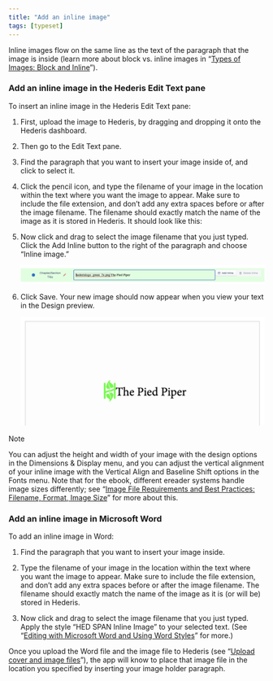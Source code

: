```yaml
---
title: "Add an inline image"
tags: [typeset]
---
```

 
<html><body><section data-type="chapter" class="hsecchapter" data-hederis-type="hsecchapter" id="add-an-inline-image" data-pi-attrs="id: add-an-inline-image; data-tags: typeset;" role="doc-chapter" data-tags="typeset" data-author-name=" " data-book-title=" " title="Add an inline image"><p class="hblkp" data-hederis-type="hblkp" id="pQAlKwnEU">Inline images flow on the same line as the text of the paragraph that the image is inside (learn more about block vs. inline images in &#8220;<a href="{% link _docs/block-and-inline-images.md %}" class="hspana" data-hederis-type="hspana" id="pyNj0iicH">Types of Images: Block and Inline</a>&#8221;). </p><section class="hwprsubsection" data-hederis-type="hwprsubsection" id="pxzBP9Vby" data-type="subsection" title="Add an inline image in the Hederis Edit Text pane"><h1 data-hederis-type="hblktitle" class="hblktitle" id="pNKVYasco">Add an inline image in the Hederis Edit Text pane</h1><p class="hblkp" data-hederis-type="hblkp" id="pz48WO6V7">To insert an inline image in the Hederis Edit Text pane:</p><ol class="hwprnumlist" data-hederis-type="hwprnumlist" id="priAID9dc"><li class="hblkoli" data-hederis-type="hblkoli" id="lim8q8rcNr"><p class="hblkoli" data-hederis-type="hblklip" id="pUfRAU1uH">First, upload the image to Hederis, by dragging and dropping it onto the Hederis dashboard.</p></li><li class="hblkoli" data-hederis-type="hblkoli" id="liQf5RwrVa"><p class="hblkoli" data-hederis-type="hblklip" id="ptWYCV0zq">Then go to the Edit Text pane.</p></li><li class="hblkoli" data-hederis-type="hblkoli" id="liV68U1vdv"><p class="hblkoli" data-hederis-type="hblklip" id="pjH6LQd9H">Find the paragraph that you want to insert your image inside of, and click to select it.</p></li><li class="hblkoli" data-hederis-type="hblkoli" id="liouUHQd3R"><p class="hblkoli" data-hederis-type="hblklip" id="pgKIgjoB2">Click the pencil icon, and type the filename of your image in the location within the text where you want the image to appear. Make sure to include the file extension, and don&#8217;t add any extra spaces before or after the image filename. The filename should exactly match the name of the image as it is stored in Hederis. It should look like this:</p></li><li class="hblkoli" data-hederis-type="hblkoli" id="lijYU8dQYV"><p class="hblkoli" data-hederis-type="hblklip" id="pi1zPyQQs">Now click and drag to select the image filename that you just typed. Click the Add Inline button to the right of the paragraph and choose &#8220;Inline image.&#8221;</p><img data-hederis-type="hblkimg" class="hblkimg" id="pkh4my7wv" src="/images/inlineimg1.png" data-img-src="/images/inlineimg1.png"/></li><li class="hblkoli" data-hederis-type="hblkoli" id="lier2Mjd2a"><p class="hblkoli" data-hederis-type="hblklip" id="prLTmta3Y">Click Save. Your new image should now appear when you view your text in the Design preview.</p><img data-hederis-type="hblkimg" class="hblkimg" id="pK9t1L803" src="/images/inlineimg2.png" data-img-src="/images/inlineimg2.png"/></li></ol></section><div class="hwprbox box" data-hederis-type="hwprbox" id="pkrSupw7R" data-type="sidebar"><p class="hblktype" data-hederis-type="hblktype" id="pXWkGdBZA">Note</p><p class="hblkp" data-hederis-type="hblkp" id="pMI7WREhA">You can adjust the height and width of your image with the design options in the Dimensions &amp; Display menu, and you can adjust the vertical alignment of your inline image with the Vertical Align and Baseline Shift options in the Fonts menu. Note that for the ebook, different ereader systems handle image sizes differently; see &#8220;<a href="{% link _docs/image_best_practices.md %}" class="hspana" data-hederis-type="hspana" id="pWiZzgagx">Image File Requirements and Best Practices: Filename, Format, Image Size</a>&#8221; for more about this.</p></div><section class="hwprsubsection" data-hederis-type="hwprsubsection" id="p1Nk4GgBi" data-type="subsection" title="Add an inline image in Microsoft Word"><h1 data-hederis-type="hblktitle" class="hblktitle" id="pNzxr2dk2">Add an inline image in Microsoft Word</h1><p class="hblkp" data-hederis-type="hblkp" id="pKf6sZx9w">To add an inline image in Word:</p><ol class="hwprnumlist" data-hederis-type="hwprnumlist" id="poieamefW"><li class="hblkoli" data-hederis-type="hblkoli" id="li4bnp7K0I"><p class="hblkoli" data-hederis-type="hblklip" id="pNmmp7Imj">Find the paragraph that you want to insert your image inside.</p></li><li class="hblkoli" data-hederis-type="hblkoli" id="libeokxdp0"><p class="hblkoli" data-hederis-type="hblklip" id="pcfazPRdO">Type the filename of your image in the location within the text where you want the image to appear. Make sure to include the file extension, and don&#8217;t add any extra spaces before or after the image filename. The filename should exactly match the name of the image as it is (or will be) stored in Hederis.</p></li><li class="hblkoli" data-hederis-type="hblkoli" id="li4CYHoiDL"><p class="hblkoli" data-hederis-type="hblklip" id="p712BxSyi">Now click and drag to select the image filename that you just typed. Apply the style &#8220;HED SPAN Inline Image&#8221; to your selected text. (See &#8220;<a href="{% link _docs/fine-tune-styles.md %}" class="hspana" data-hederis-type="hspana" id="pG5JQzb92">Editing with Microsoft Word and Using Word Styles</a>&#8221; for more.)</p></li></ol><p class="hblkp" data-hederis-type="hblkp" id="p59ebb6fz">Once you upload the Word file and the image file to Hederis (see &#8220;<a href="{% link _docs/upload-a-cover.md %}" class="hspana" data-hederis-type="hspana" id="p97oDfSix">Upload cover and image files</a>&#8221;), the app will know to place that image file in the location you specified by inserting your image holder paragraph.</p></section></section></body></html>
